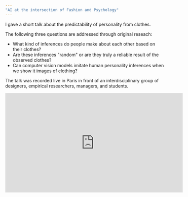 ```yaml
---
"AI at the intersection of Fashion and Psychology"
---
```


I gave a short talk about the predictability of personality from clothes.

The following three questions are addressed through original reseach:

<ul>
  <li>What kind of inferences do people make about each other based on their clothes?</li>
  <li>Are these inferences "random" or are they truly a reliable result of the observed clothes?</li>
  <li>Can computer vision models imitate human personality inferences when we show it images of clothing?</li>
</ul>

The talk was recorded live in Paris in front of an interdisciplinary group of designers, empirical researchers, managers, and students.


<iframe width="560" height="315" src="https://www.youtube.com/embed/cBJl8YyTZjA" frameborder="0" allow="autoplay; encrypted-media" allowfullscreen></iframe>
